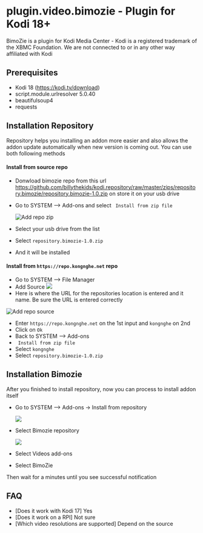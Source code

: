 # plugin.video.bimozie - Plugin for Kodi 18+

BimoZie is a plugin for Kodi Media Center -  Kodi is a registered trademark of the XBMC Foundation. We are not connected to or in any other way affiliated with Kodi

## Prerequisites

- Kodi 18 (https://kodi.tv/download)
- script.module.urlresolver 5.0.40
- beautifulsoup4
- requests

## Installation Repository
Repository helps you installing an addon more easier and also allows the addon update automatically when new version is coming out.
You can use both following methods

#### Install from source repo
 - Donwload bimozie repo from this url https://github.com/billythekids/kodi.repository/raw/master/zips/repository.bimozie/repository.bimozie-1.0.zip on store it on your usb drive
 - Go to SYSTEM –> Add-ons and select ` Install from zip file`
 
    ![Add repo zip](https://www.wirelesshack.org/wp-content/uploads/2015/12/Kodi-Install-From-Zip-File-.jpg)
    
 - Select your usb drive from the list
 - Select `repository.bimozie-1.0.zip`
 - And it will be installed
 
#### Install from `https://repo.kongnghe.net` repo

- Go to SYSTEM –> File Manager
- Add Source
    ![](https://i.ibb.co/3kMzfLJ/image.png)
- Here is where the URL for the repositories location is entered and it name. Be sure the URL is entered correctly

![Add repo source](https://www.wirelesshack.org/wp-content/uploads/2015/12/KODI-Repository-Enter-the-URL-and-Name.jpg)

- Enter `https://repo.kongnghe.net` on the 1st input and `kongnghe` on 2nd 
- Click on `Ok` 
- Back to SYSTEM –> Add-ons
- ` Install from zip file`
- Select `kongnghe`
- Select `repository.bimozie-1.0.zip`

## Installation Bimozie
After you finished to install repository, now you can process to install addon itself

- Go to SYSTEM –> Add-ons -> Install from repository

    ![](https://www.wirelesshack.org/wp-content/uploads/2015/12/Kodi-addons-instaltion.jpg)
- Select Bimozie repository

    ![](https://i.ibb.co/qygQjnN/image.png)
- Select Videos add-ons
- Select BimoZie

Then wait for a minutes until you see successful notification

## FAQ

- [Does it work with Kodi 17] Yes
- [Does it work on a RPI] Not sure
- [Which video resolutions are supported] Depend on the source
